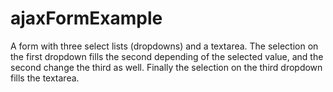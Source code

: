 # ajaxFormExample
A form with three select lists (dropdowns) and a textarea. The selection on the first dropdown fills the 
second depending of the selected value, and the second change the third as well. Finally the selection on the 
third dropdown fills the textarea.
